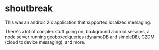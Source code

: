 # shoutbreak

This was an android 2.x application that supported localized messaging.

There's a lot of complex stuff going on, background android services, a node server running geoboxed queries (dynamoDB and simpleDB), C2DM (cloud to device messaging), and more.
